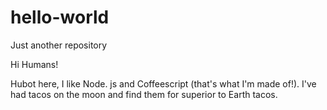 # hello-world
Just another repository

Hi Humans!

Hubot here, I like Node. js and Coffeescript (that's what I'm made of!).
I've had tacos on the moon and find them for superior to Earth tacos.

